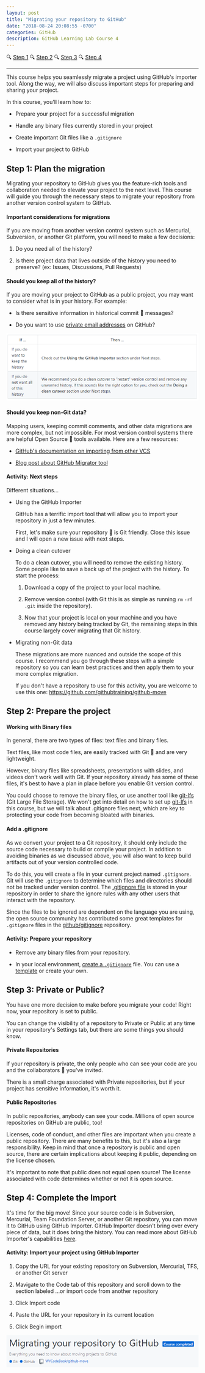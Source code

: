 ```yaml
---
layout: post
title: "Migrating your repository to GitHub"
date: "2018-08-24 20:08:55 -0700"
categories: GitHub
description: GitHub Learning Lab Course 4
---
```


🔍 [Step 1](#step-1) 🔍 [Step 2](#step-2) 🔍 [Step 3](#step-3) 🔍 [Step 4](#step-4)

---

This course helps you seamlessly migrate a project using GitHub's importer tool. Along the way, we will also discuss important steps for preparing and sharing your project.

In this course, you’ll learn how to:

  - Prepare your project for a successful migration

  - Handle any binary files currently stored in your project

  - Create important Git files like a `.gitignore`

  - Import your project to GitHub

## Step 1: Plan the migration

Migrating your repository to GitHub gives you the feature-rich tools and collaboration needed to elevate your project to the next level. This course will guide you through the necessary steps to migrate your repository from another version control system to GitHub.

#### Important considerations for migrations

If you are moving from another version control system such as Mercurial, Subversion, or another Git platform, you will need to make a few decisions:

  1. Do you need all of the history?

  2. Is there project data that lives outside of the history you need to preserve? (ex: Issues, Discussions, Pull Requests)

#### Should you keep all of the history?

If you are moving your project to GitHub as a public project, you may want to consider what is in your history. For example:

  - Is there sensitive information in historical commit 📖 messages?

  - Do you want to use [private email addresses](https://help.github.com/articles/setting-your-commit-email-address-on-github/) on GitHub?

![Course 4](/pic/GH4.PNG)

#### Should you keep non-Git data?

Mapping users, keeping commit comments, and other data migrations are more complex, but not impossible. For most version control systems there are helpful Open Source 📖 tools available. Here are a few resources:

  - [GitHub's documentation on importing from other VCS](https://help.github.com/enterprise/2.12/admin/guides/migrations/importing-data-from-third-party-version-control-systems/)

  - [Blog post about GitHub Migrator tool](https://blog.github.com/2016-02-11-migrate-your-code-with-the-github-importer/)

#### Activity: Next steps

Different situations...

- Using the GitHub Importer

  GitHub has a terrific import tool that will allow you to import your repository in just a few minutes.

  First, let's make sure your repository 📖 is Git friendly. Close this issue and I will open a new issue with next steps.

- Doing a clean cutover

  To do a clean cutover, you will need to remove the existing history. Some people like to save a back up of the project with the history. To start the process:

  1. Download a copy of the project to your local machine.

  2. Remove version control (with Git this is as simple as running `rm` `-rf` `.git` inside the repository).

  3. Now that your project is local on your machine and you have removed any history being tracked by Git, the remaining steps in this course largely cover migrating that Git history.

- Migrating non-Git data

  These migrations are more nuanced and outside the scope of this course. I recommend you go through these steps with a simple repository so you can learn best practices and then apply them to your more complex migration.

  If you don't have a repository to use for this activity, you are welcome to use this one: https://github.com/githubtraining/github-move

## Step 2: Prepare the project

#### Working with Binary files

In general, there are two types of files: text files and binary files.

Text files, like most code files, are easily tracked with Git 📖 and are very lightweight.

However, binary files like spreadsheets, presentations with slides, and videos don't work well with Git. If your repository already has some of these files, it's best to have a plan in place before you enable Git version control.

You could choose to remove the binary files, or use another tool like [git-lfs](https://git-lfs.github.com/) (Git Large File Storage). We won't get into detail on how to set up [git-lfs](https://git-lfs.github.com/) in this course, but we will talk about .gitignore files next, which are key to protecting your code from becoming bloated with binaries.

#### Add a .gitignore

As we convert your project to a Git repository, it should only include the source code necessary to build or compile your project. In addition to avoiding binaries as we discussed above, you will also want to keep build artifacts out of your version controlled code.

To do this, you will create a file in your current project named `.gitignore`. Git will use the `.gitignore` to determine which files and directories should not be tracked under version control. The [.gitignore file](https://help.github.com/articles/ignoring-files/) is stored in your repository in order to share the ignore rules with any other users that interact with the repository.

Since the files to be ignored are dependent on the language you are using, the open source community has contributed some great templates for `.gitignore` files in the [github/gitignore](https://github.com/github/gitignore) repository.

#### Activity: Prepare your repository

  - Remove any binary files from your repository.

  - In your local environment, [create a `.gitignore`](https://help.github.com/articles/ignoring-files/) file. You can use a [template](https://github.com/github/gitignore) or create your own.

## Step 3: Private or Public?

You have one more decision to make before you migrate your code! Right now, your repository is set to public.

You can change the visibility of a repository to Private or Public at any time in your repository's Settings tab, but there are some things you should know.

#### Private Repositories

If your repository is private, the only people who can see your code are you and the collaborators 📖 you've invited.

There is a small charge associated with Private repositories, but if your project has sensitive information, it's worth it.

#### Public Repositories

In public repositories, anybody can see your code. Millions of open source repositories on GitHub are public, too!

Licenses, code of conduct, and other files are important when you create a public repository. There are many benefits to this, but it's also a large responsibility. Keep in mind that once a repository is public and open source, there are certain implications about keeping it public, depending on the license chosen.

It's important to note that public does not equal open source! The license associated with code determines whether or not it is open source.

## Step 4: Complete the Import

It's time for the big move! Since your source code is in Subversion, Mercurial, Team Foundation Server, or another Git repository, you can move it to GitHub using GitHub Importer. GitHub Importer doesn't bring over every piece of data, but it does bring the history. You can read more about GitHub Importer's capabilities [here](https://help.github.com/articles/about-github-importer/).

#### Activity: Import your project using GitHub Importer

  1. Copy the URL for your existing repository on Subversion, Mercurial, TFS, or another Git server

  2. Mavigate to the Code tab of this repository and scroll down to the section labeled …or import code from another repository

  3. Click Import code

  4. Paste the URL for your repository in its current location

  5. Click Begin import


![GitHub Course 4 Completed](/pic/GHcourse4.PNG)
